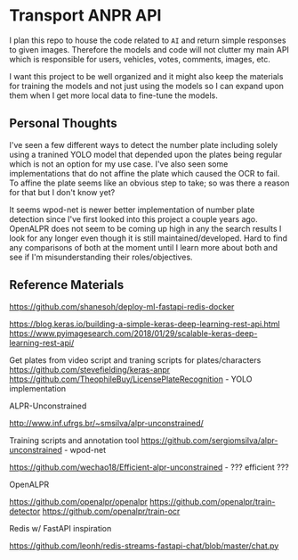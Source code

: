 # Transport ANPR API

I plan this repo to house the code related to `AI` and return simple responses to given images. Therefore the models and code will not clutter my main API which is responsible for users, vehicles, votes, comments, images, etc. 

I want this project to be well organized and it might also keep the materials for training the models and not just using the models so I can expand upon them when I get more local data to fine-tune the models.

## Personal Thoughts

I've seen a few different ways to detect the number plate including solely using a tranined YOLO model that depended upon the plates being regular which is not an option for my use case. I've also seen some implementations that do not affine the plate which caused the OCR to fail. To affine the plate seems like an obvious step to take; so was there a reason for that but I don't know yet?

It seems wpod-net is newer better implementation of number plate detection since I've first looked into this project a couple years ago. OpenALPR does not seem to be coming up high in any the search results I look for any longer even though it is still maintained/developed. Hard to find any comparisons of both at the moment until I learn more about both and see if I'm misunderstanding their roles/objectives.

## Reference Materials

https://github.com/shanesoh/deploy-ml-fastapi-redis-docker

https://blog.keras.io/building-a-simple-keras-deep-learning-rest-api.html
https://www.pyimagesearch.com/2018/01/29/scalable-keras-deep-learning-rest-api/

Get plates from video script and traning scripts for plates/characters
https://github.com/stevefielding/keras-anpr
https://github.com/TheophileBuy/LicensePlateRecognition  - YOLO implementation

ALPR-Unconstrained

http://www.inf.ufrgs.br/~smsilva/alpr-unconstrained/

Training scripts and annotation tool
https://github.com/sergiomsilva/alpr-unconstrained  - wpod-net

https://github.com/wechao18/Efficient-alpr-unconstrained  - ??? efficient ???

OpenALPR

https://github.com/openalpr/openalpr
https://github.com/openalpr/train-detector
https://github.com/openalpr/train-ocr


Redis w/ FastAPI inspiration

https://github.com/leonh/redis-streams-fastapi-chat/blob/master/chat.py